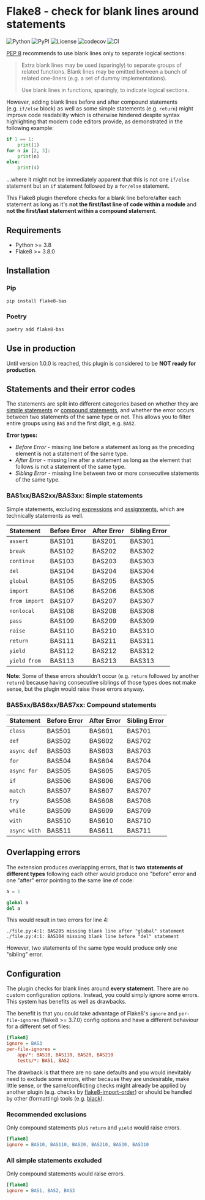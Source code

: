 # Flake8 - check for blank lines around statements

![Python](https://img.shields.io/badge/Python-3.8+-blue?logo=python&logoColor=white)
![PyPI](https://img.shields.io/pypi/v/flake8-bas.svg?label=PyPI&logo=PyPI&logoColor=white)
![License](https://img.shields.io/badge/License-MIT-blue?logo=opensourceinitiative&logoColor=white)
![codecov](https://codecov.io/gh/ts-mk/flake8-bas/branch/master/graph/badge.svg?token=PI2I083V09)
![CI](https://github.com/ts-mk/flake8-bas/actions/workflows/tests.yml/badge.svg)

[PEP 8](https://peps.python.org/pep-0008/) recommends to use blank lines only to separate logical sections:

> Extra blank lines may be used (sparingly) to separate groups of related functions. Blank lines may be omitted between
> a bunch of related one-liners (e.g. a set of dummy implementations).
>
> Use blank lines in functions, sparingly, to indicate logical sections.

However, adding blank lines before and after compound statements (e.g. `if/else` block) as well as some simple
statements (e.g. `return`) might improve code readability which is otherwise hindered despite syntax highlighting
that modern code editors provide, as demonstrated in the following example:

```python
if 1 == 1:
    print(1)
for n in [2, 3]:
    print(n)
else:
    print(4)
```

...where it might not be immediately apparent that this is not one `if/else` statement but an `if` statement followed by
a `for/else` statement.

This Flake8 plugin therefore checks for a blank line before/after each statement as long as it's **not the first/last
line of code within a module** and **not the first/last statement within a compound statement**.


## Requirements

* Python >= 3.8
* Flake8 >= 3.8.0


## Installation

### Pip

```bash
pip install flake8-bas
```

### Poetry

```bash
poetry add flake8-bas
```


## Use in production

Until version 1.0.0 is reached, this plugin is considered to be **NOT ready for production**.


## Statements and their error codes

The statements are split into different categories based on whether they are
[simple statements](https://docs.python.org/3.11/reference/simple_stmts.html) or
[compound statements](https://docs.python.org/3.11/reference/compound_stmts.html), and whether the error occurs between
two statements of the same type or not. This allows you to filter entire groups using `BAS` and the first digit,
e.g. `BAS2`.

**Error types:**

* *Before Error* - missing line before a statement as long as the preceding element is not a statement of the same type.
* *After Error* - missing line after a statement as long as the element that follows is not a statement of the same
                  type.
* *Sibling Error* - missing line between two or more consecutive statements of the same type.

### BAS1xx/BAS2xx/BAS3xx: Simple statements

Simple statements, excluding
[expressions](https://docs.python.org/3.11/reference/simple_stmts.html#expression-statements) and
[assignments](https://docs.python.org/3.11/reference/simple_stmts.html#assignment-statements), which are technically
statements as well.

| Statement         | Before Error | After Error | Sibling Error |
|:------------------|:-------------|:------------|:--------------|
| `assert`          | BAS101       | BAS201      | BAS301        |
| `break`           | BAS102       | BAS202      | BAS302        |
| `continue`        | BAS103       | BAS203      | BAS303        |
| `del`             | BAS104       | BAS204      | BAS304        |
| `global`          | BAS105       | BAS205      | BAS305        |
| `import`          | BAS106       | BAS206      | BAS306        |
| `from import`     | BAS107       | BAS207      | BAS307        |
| `nonlocal`        | BAS108       | BAS208      | BAS308        |
| `pass`            | BAS109       | BAS209      | BAS309        |
| `raise`           | BAS110       | BAS210      | BAS310        |
| `return`          | BAS111       | BAS211      | BAS311        |
| `yield`           | BAS112       | BAS212      | BAS312        |
| `yield from`      | BAS113       | BAS213      | BAS313        |

**Note:** Some of these errors shouldn't occur (e.g. `return` followed by another `return`) because having
consecutive siblings of those types does not make sense, but the plugin would raise these errors anyway.

### BAS5xx/BAS6xx/BAS7xx: Compound statements

| Statement    | Before Error | After Error | Sibling Error |
|:-------------|:-------------|:------------|:--------------|
| `class`      | BAS501       | BAS601      | BAS701        |
| `def`        | BAS502       | BAS602      | BAS702        |
| `async def`  | BAS503       | BAS603      | BAS703        |
| `for`        | BAS504       | BAS604      | BAS704        |
| `async for`  | BAS505       | BAS605      | BAS705        |
| `if`         | BAS506       | BAS606      | BAS706        |
| `match`      | BAS507       | BAS607      | BAS707        |
| `try`        | BAS508       | BAS608      | BAS708        |
| `while`      | BAS509       | BAS609      | BAS709        |
| `with`       | BAS510       | BAS610      | BAS710        |
| `async with` | BAS511       | BAS611      | BAS711        |


## Overlapping errors

The extension produces overlapping errors, that is **two statements of different types** following each other would
produce one "before" error and one "after" error pointing to the same line of code:

```python
a = 1

global a
del a
```

This would result in two errors for line 4:

```text
./file.py:4:1: BAS205 missing blank line after "global" statement
./file.py:4:1: BAS104 missing blank line before "del" statement
```

However, two statements of the same type would produce only one "sibling" error.

## Configuration

The plugin checks for blank lines around **every statement**. There are no custom configuration options. Instead, you
could simply ignore some errors. This system has benefits as well as drawbacks.

The benefit is that you could take advantage of Flake8's `ignore` and `per-file-ignores` (flake8 >= 3.7.0) config
options and have a different behaviour for a different set of files:

```ini
[flake8]
ignore = BAS3
per-file-ignores =
    app/*: BAS10, BAS110, BAS20, BAS210
    tests/*: BAS1, BAS2
```

The drawback is that there are no sane defaults and you would inevitably need to exclude some errors, either because
they are undesirable, make little sense, or the same/conflicting checks might already be applied by another plugin
(e.g. checks by [flake8-import-order](https://github.com/PyCQA/flake8-import-order)) or should be handled by other
(formatting) tools (e.g. [black](https://github.com/psf/black)).

### Recommended exclusions

Only compound statements plus `return` and `yield` would raise errors.

```ini
[flake8]
ignore = BAS10, BAS110, BAS20, BAS210, BAS30, BAS310
```

### All simple statements excluded

Only compound statements would raise errors.

```ini
[flake8]
ignore = BAS1, BAS2, BAS3
```
